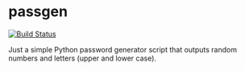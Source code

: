 # passgen

[![Build Status](https://travis-ci.com/dduong26/passgen.svg?branch=master)](https://travis-ci.com/dduong26/passgen)

Just a simple Python password generator script that outputs random numbers 
and letters (upper and lower case).

